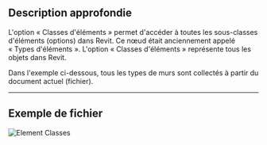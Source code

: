 ## Description approfondie
L'option « Classes d'éléments » permet d'accéder à toutes les sous-classes d'éléments (options) dans Revit. Ce nœud était anciennement appelé « Types d'éléments ». L'option « Classes d'éléments » représente tous les objets dans Revit.

Dans l'exemple ci-dessous, tous les types de murs sont collectés à partir du document actuel (fichier).
___
## Exemple de fichier

![Element Classes](./DSRevitNodesUI.ElementTypes_img.jpg)
